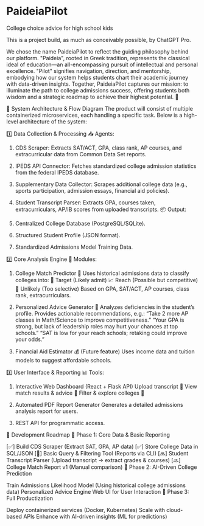 # PaideiaPilot
College choice advice for high school kids

This is a project build, as much as conceivably possible, by ChatGPT Pro.

We chose the name PaideiaPilot to reflect the guiding philosophy behind our platform. "Paideia", rooted in Greek tradition, represents the classical ideal of education—an all-encompassing pursuit of intellectual and personal excellence. "Pilot" signifies navigation, direction, and mentorship, embodying how our system helps students chart their academic journey with data-driven insights. Together, PaideiaPilot captures our mission: to illuminate the path to college admissions success, offering students both wisdom and a strategic roadmap to achieve their highest potential. 🚀

📌 System Architecture & Flow Diagram
The product will consist of multiple containerized microservices, each handling a specific task. Below is a high-level architecture of the system:

1️⃣ Data Collection & Processing
📥 Agents:

1. CDS Scraper: Extracts SAT/ACT, GPA, class rank, AP courses, and extracurricular data from Common Data Set reports.
2. IPEDS API Connector: Fetches standardized college admission statistics from the federal IPEDS database.
3. Supplementary Data Collector: Scrapes additional college data (e.g., sports participation, admission essays, financial aid policies).
4. Student Transcript Parser: Extracts GPA, courses taken, extracurriculars, AP/IB scores from uploaded transcripts.
📦 Output:

1. Centralized College Database (PostgreSQL/SQLite).
2. Structured Student Profile (JSON format).
3. Standardized Admissions Model Training Data.

2️⃣ Core Analysis Engine
🔎 Modules:

1. College Match Predictor 🏫
Uses historical admissions data to classify colleges into:
🎯 Target (Likely admit)
📈 Reach (Possible but competitive)
🔻 Unlikely (Too selective)
Based on GPA, SAT/ACT, AP courses, class rank, extracurriculars.

2. Personalized Advice Generator 📌
Analyzes deficiencies in the student’s profile.
Provides actionable recommendations, e.g.:
“Take 2 more AP classes in Math/Science to improve competitiveness.”
“Your GPA is strong, but lack of leadership roles may hurt your chances at top schools.”
“SAT is low for your reach schools; retaking could improve your odds.”

3. Financial Aid Estimator 💰 (Future feature)
Uses income data and tuition models to suggest affordable schools.

3️⃣ User Interface & Reporting
📊 Tools:

1. Interactive Web Dashboard (React + Flask API)
Upload transcript 📄
View match results & advice 🎯
Filter & explore colleges 📌

2. Automated PDF Report Generator
Generates a detailed admissions analysis report for users.

3. REST API for programmatic access.

📌 Development Roadmap
🔽 Phase 1: Core Data & Basic Reporting

[✅] Build CDS Scraper (Extract SAT, GPA, AP data)
[✅] Store College Data in SQL/JSON
[🔄] Basic Query & Filtering Tool (Reports via CLI)
[🔜] Student Transcript Parser (Upload transcript → extract grades & courses)
[🔜] College Match Report v1 (Manual comparison)
🔽 Phase 2: AI-Driven College Prediction

 Train Admissions Likelihood Model (Using historical college admissions data)
 Personalized Advice Engine
 Web UI for User Interaction
🔽 Phase 3: Full Productization

 Deploy containerized services (Docker, Kubernetes)
 Scale with cloud-based APIs
 Enhance with AI-driven insights (ML for predictions)
